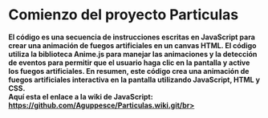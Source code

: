 <h1>
Comienzo del proyecto Particulas</h1>

<strong>El código es una secuencia de instrucciones escritas en JavaScript para crear una animación de fuegos artificiales en un canvas HTML. El código utiliza la biblioteca Anime.js para manejar las animaciones y la detección de eventos para permitir que el usuario haga clic en la pantalla y active los fuegos artificiales. En resumen, este código crea una animación de fuegos artificiales interactiva en la pantalla utilizando JavaScript, HTML y CSS.</strong>
<br><strong>
Aquí esta el enlace a la wiki de JavaScript: https://github.com/Aguppesce/Particulas.wiki.git/br></strong>

